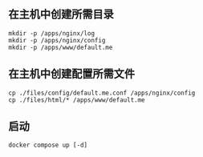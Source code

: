 
## 在主机中创建所需目录
```code
mkdir -p /apps/nginx/log
mkdir -p /apps/nginx/config
mkdir -p /apps/www/default.me
```

## 在主机中创建配置所需文件
```code
cp ./files/config/default.me.conf /apps/nginx/config
cp ./files/html/* /apps/www/default.me
```

## 启动
```code
docker compose up [-d]
```

